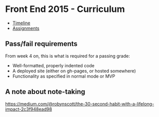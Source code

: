 # Front End 2015 - Curriculum

- [Timeline](timeline.md)
- [Assignments](assignments)

## Pass/fail requirements

From week 4 on, this is what is required for a passing grade:

- Well-formatted, properly indented code
- A deployed site (either on gh-pages, or hosted somewhere)
- Functionality as specified in normal mode or MVP

## A note about note-taking

https://medium.com/@robynscott/the-30-second-habit-with-a-lifelong-impact-2c3f948ead98
